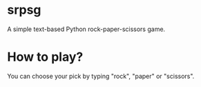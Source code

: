 # srpsg
A simple text-based Python rock-paper-scissors game.


# How to play?
You can choose your pick by typing "rock", "paper" or "scissors".

